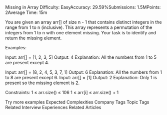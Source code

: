 Missing in Array
Difficulty: EasyAccuracy: 29.59%Submissions: 1.5MPoints: 2Average Time: 15m

You are given an array arr[] of size n - 1 that contains distinct integers in the range from 1 to n (inclusive). This array represents a permutation of the integers from 1 to n with one element missing. Your task is to identify and return the missing element.

Examples:

Input: arr[] = [1, 2, 3, 5]
Output: 4
Explanation: All the numbers from 1 to 5 are present except 4.

Input: arr[] = [8, 2, 4, 5, 3, 7, 1]
Output: 6
Explanation: All the numbers from 1 to 8 are present except 6.
Input: arr[] = [1]
Output: 2
Explanation: Only 1 is present so the missing element is 2.


Constraints:
1 ≤ arr.size() ≤ 106
1 ≤ arr[i] ≤ arr.size() + 1

Try more examples
Expected Complexities
Company Tags
Topic Tags
Related Interview Experiences
Related Articles